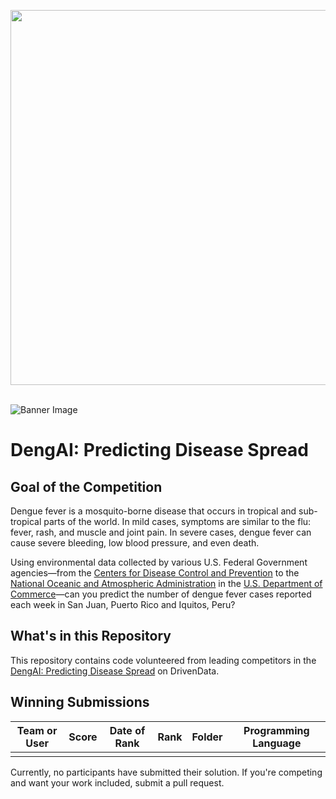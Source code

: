 [<img src='https://s3.amazonaws.com/drivendata-public-assets/logo-white-blue.png' width='600'>](https://www.drivendata.org/)
<br><br>

![Banner Image](https://s3.amazonaws.com:443/drivendata/comp_images/flickr-mosq.jpg)

# DengAI: Predicting Disease Spread

## Goal of the Competition
Dengue fever is a mosquito-borne disease that occurs in tropical and sub-tropical parts of the world. In mild cases, symptoms are similar to the flu: fever, rash, and muscle and joint pain. In severe cases, dengue fever can cause severe bleeding, low blood pressure, and even death.

Using environmental data collected by various U.S. Federal Government agencies—from the [Centers for Disease Control and Prevention](https://www.cdc.gov/) to the [National Oceanic and Atmospheric Administration](http://www.noaa.gov/) in the [U.S. Department of Commerce](https://www.commerce.gov/)—can you predict the number of dengue fever cases reported each week in San Juan, Puerto Rico and Iquitos, Peru?


## What's in this Repository
This repository contains code volunteered from leading competitors in the [DengAI: Predicting Disease Spread](https://www.drivendata.org/competitions/44/dengai-predicting-disease-spread/) on DrivenData.


## Winning Submissions

Team or User | Score | Date of Rank | Rank | Folder | Programming Language
--- | --- | --- | --- | --- | ---
  |  |  |  |  |

Currently, no participants have submitted their solution.  If you're competing and want your work included, submit a pull request.
